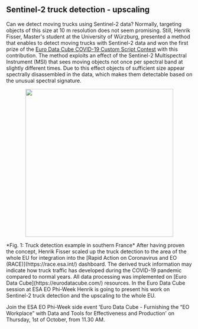 ## Sentinel-2 truck detection - upscaling

Can we detect moving trucks using Sentinel-2 data? Normally, targeting objects of this size at 10 m resolution does not seem promising. Still, Henrik Fisser, Master's student at the University of Würzburg, presented a method that enables to detect moving trucks with Sentinel-2 data and won the first prize of the [Euro Data Cube COVID-19 Custom Script Contest](https://www.sentinel-hub.com/contest-covid/) with this contribution. The method exploits an effect of the Sentinel-2 Multispectral Instrument (MSI) that sees moving objects not once per spectral band at slightly different times. Due to this effect objects of sufficient size appear spectrally disassembled in the data, which makes them detectable based on the unusual spectral signature.
<p align="center">
<img src="https://github.com/hfisser/Truck_Detection_Sentinel2_Upscaling/blob/master/2018-04-19_france.jpeg"width=400/>
</p>
*Fig. 1: Truck detection example in southern France*
After having proven the concept, Henrik Fisser scaled up the truck detection to the area of the whole EU for integration into the [Rapid Action on Coronavirus and EO (RACE)](https://race.esa.int/) dashboard. The derived truck information may indicate how truck traffic has developed during the COVID-19 pandemic compared to normal years.
All data processing was implemented on [Euro Data Cube](https://eurodatacube.com/) resources. In the Euro Data Cube session at ESA EO Phi-Week Henrik is going to present his work on Sentinel-2 truck detection and the upscaling to the whole EU.

Join the ESA EO Phi-Week side event 'Euro Data Cube - Furnishing the “EO Workplace” with Data and Tools for Effectiveness and Production' on Thursday, 1st of October, from 11.30 AM. 
